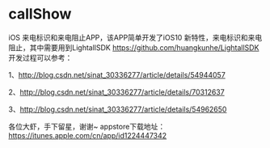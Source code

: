 # callShow
iOS 来电标识和来电阻止APP，该APP简单开发了iOS10 新特性，来电标识和来电阻止，其中需要用到LightallSDK https://github.com/huangkunhe/LightallSDK
开发过程可以参考：

1、http://blog.csdn.net/sinat_30336277/article/details/54944057

2、http://blog.csdn.net/sinat_30336277/article/details/70312637

3、http://blog.csdn.net/sinat_30336277/article/details/54962650

各位大虾，手下留星，谢谢~
appstore下载地址：https://itunes.apple.com/cn/app/id1224447342
